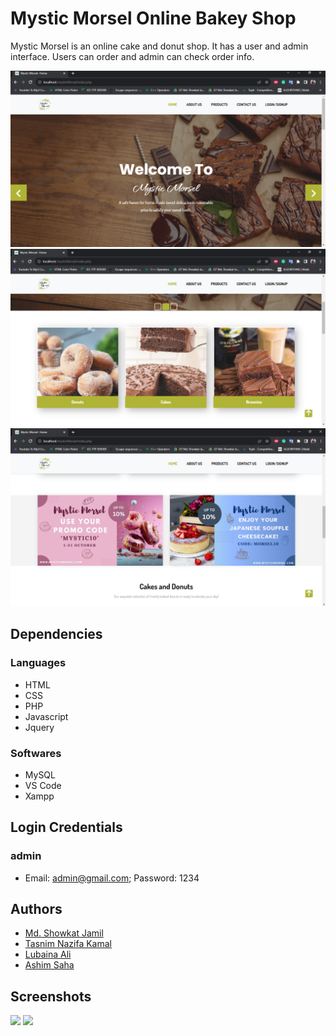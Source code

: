 
# Mystic Morsel Online Bakey Shop

Mystic Morsel is an online cake and donut shop. It has a user and admin interface. Users can order and admin can check order info.


![](Screenshots/HomePage1.PNG)
![](Screenshots/HomePage2.PNG)
![](Screenshots/HomePage3.PNG)





## Dependencies
### Languages
- HTML
- CSS
- PHP
- Javascript
- Jquery
### Softwares
- MySQL
- VS Code
- Xampp
## Login Credentials
### admin
- Email: admin@gmail.com; Password: 1234



## Authors

- [Md. Showkat Jamil](https://github.com/ShowkatJamil)
- [Tasnim Nazifa Kamal](https://github.com/NazifaTasnim2410)
- [Lubaina Ali](https://github.com/Lubaina21)
- [Ashim Saha](https://github.com/HelloAshim)





## Screenshots
![](uploadBacklogDataForGit.PNG)
![](viewBacklogDataForGit.PNG)
